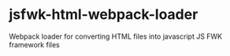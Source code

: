 # jsfwk-html-webpack-loader
Webpack loader for converting HTML files into javascript JS FWK framework files
